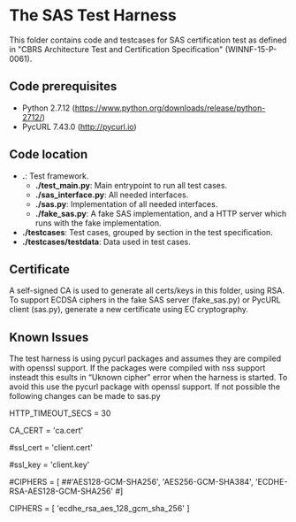 # The SAS Test Harness

This folder contains code and testcases for SAS certification test as defined in
"CBRS Architecture Test and Certification Specification" (WINNF-15-P-0061).

## Code prerequisites

*   Python 2.7.12 (https://www.python.org/downloads/release/python-2712/)
*   PycURL 7.43.0 (http://pycurl.io)

## Code location

*   **.**: Test framework.
    *   **./test_main.py**: Main entrypoint to run all test cases.
    *   **./sas_interface.py**: All needed interfaces.
    *   **./sas.py**: Implementation of all needed interfaces.
    *   **./fake_sas.py**: A fake SAS implementation, and a HTTP server which
        runs with the fake implementation.
*   **./testcases**: Test cases, grouped by section in the test specification.
*   **./testcases/testdata**: Data used in test cases.

## Certificate

A self-signed CA is used to generate all certs/keys in this folder, using RSA.
To support ECDSA ciphers in the fake SAS server (fake_sas.py) or PycURL client
(sas.py), generate a new certificate using EC cryptography.


## Known Issues

The test harness is using pycurl packages and assumes they are compiled with openssl support.  If the packages were compiled with nss support insteadt this esults in “Uknown cipher” error when the harness is started.  To avoid this use the pycurl package with openssl support.  If not possible the following changes can be made to sas.py

HTTP_TIMEOUT_SECS = 30

CA_CERT = 'ca.cert'

#ssl_cert = 'client.cert'

#ssl_key = 'client.key'

#CIPHERS = [
##'AES128-GCM-SHA256', 'AES256-GCM-SHA384', 'ECDHE-RSA-AES128-GCM-SHA256'
#]

CIPHERS = [
     'ecdhe_rsa_aes_128_gcm_sha_256'
     ]


